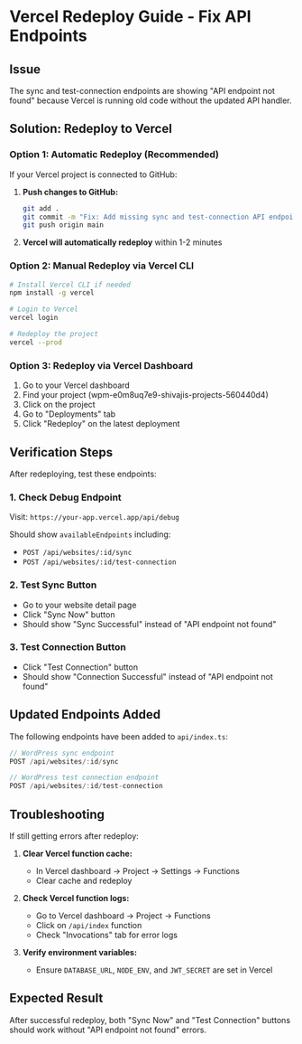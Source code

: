 # Vercel Redeploy Guide - Fix API Endpoints

## Issue
The sync and test-connection endpoints are showing "API endpoint not found" because Vercel is running old code without the updated API handler.

## Solution: Redeploy to Vercel

### Option 1: Automatic Redeploy (Recommended)
If your Vercel project is connected to GitHub:

1. **Push changes to GitHub:**
   ```bash
   git add .
   git commit -m "Fix: Add missing sync and test-connection API endpoints"
   git push origin main
   ```

2. **Vercel will automatically redeploy** within 1-2 minutes

### Option 2: Manual Redeploy via Vercel CLI
```bash
# Install Vercel CLI if needed
npm install -g vercel

# Login to Vercel
vercel login

# Redeploy the project
vercel --prod
```

### Option 3: Redeploy via Vercel Dashboard
1. Go to your Vercel dashboard
2. Find your project (wpm-e0m8uq7e9-shivajis-projects-560440d4)
3. Click on the project
4. Go to "Deployments" tab
5. Click "Redeploy" on the latest deployment

## Verification Steps

After redeploying, test these endpoints:

### 1. Check Debug Endpoint
Visit: `https://your-app.vercel.app/api/debug`

Should show `availableEndpoints` including:
- `POST /api/websites/:id/sync`
- `POST /api/websites/:id/test-connection`

### 2. Test Sync Button
- Go to your website detail page
- Click "Sync Now" button
- Should show "Sync Successful" instead of "API endpoint not found"

### 3. Test Connection Button
- Click "Test Connection" button
- Should show "Connection Successful" instead of "API endpoint not found"

## Updated Endpoints Added

The following endpoints have been added to `api/index.ts`:

```typescript
// WordPress sync endpoint
POST /api/websites/:id/sync

// WordPress test connection endpoint  
POST /api/websites/:id/test-connection
```

## Troubleshooting

If still getting errors after redeploy:

1. **Clear Vercel function cache:**
   - In Vercel dashboard → Project → Settings → Functions
   - Clear cache and redeploy

2. **Check Vercel function logs:**
   - Go to Vercel dashboard → Project → Functions
   - Click on `/api/index` function
   - Check "Invocations" tab for error logs

3. **Verify environment variables:**
   - Ensure `DATABASE_URL`, `NODE_ENV`, and `JWT_SECRET` are set in Vercel

## Expected Result
After successful redeploy, both "Sync Now" and "Test Connection" buttons should work without "API endpoint not found" errors.